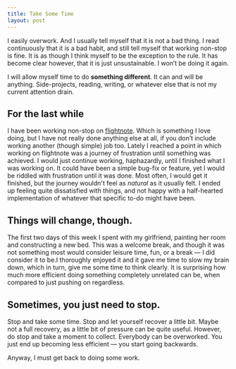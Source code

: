 ```yaml
---
title: Take Some Time
layout: post
---
```

I easily overwork. And I usually tell myself that it is not a bad thing. I read
continuously that it is a bad habit, and still tell myself that working non-stop is fine.
It is as though I think myself to be the exception to the rule. It has become clear
however, that it is just unsustainable. I won&rsquo;t be doing it again.

<!--more-->

I will allow myself time to do **something different**. It can and will be anything.
Side-projects, reading, writing, or whatever else that is not my current attention drain.

## For the last while
I have been working non-stop on [flightnote](https://flightnote.co.uk).
Which is something I love doing, but I have not really done anything else at all, if you
don&rsquo;t include working another (though simple) job too. Lately I reached a point in
which working on flightnote was a journey of frustration until something was achieved.
I would just continue working, haphazardly, until I finished what I was working on.
It could have been a simple bug-fix or feature, yet I would be riddled with frustration
until it was done. Most often, I would get it finished, but the journey wouldn't feel as
*natural* as it usually felt. I ended up feeling quite dissatisfied with things,
and not happy with a half-hearted implementation of whatever that specific to-do might
have been.

## Things will change, though.
The first two days of this week I spent with my girlfriend, painting her room and
constructing a new bed. This was a welcome break, and though it was not something most
would consider leisure time, fun, or a break &mdash; I did consider it to be.I thoroughly
enjoyed it and it gave me time to slow my brain down, which in turn, give me some time to
think clearly. It is surprising how much more efficient doing something completely
unrelated can be, when compared to just pushing on regardless.

## Sometimes, you just need to stop.
Stop and take some time. Stop and let yourself recover a little bit. Maybe not a full
recovery, as a little bit of pressure can be quite useful. However, do stop and take a
moment to collect. Everybody can be overworked. You just end up becoming less efficient
&mdash; you start going backwards.

Anyway, I must get back to doing some work.
